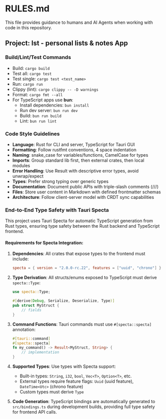# RULES.md

This file provides guidance to humans and AI Agents when working with code in this repository.

## Project: lst - personal lists & notes App

### Build/Lint/Test Commands

- Build: `cargo build`
- Test all: `cargo test`
- Test single: `cargo test <test_name>`
- Run: `cargo run`
- Clippy (lint): `cargo clippy -- -D warnings`
- Format: `cargo fmt --all`
- For TypeScript apps use **bun**:
  - Install dependencies: `bun install`
  - Run dev server: `bun run dev`
  - Build: `bun run build`
  - Lint: `bun run lint`

### Code Style Guidelines

- **Language**: Rust for CLI and server, TypeScript for Tauri GUI
- **Formatting**: Follow rustfmt conventions, 4 space indentation
- **Naming**: snake_case for variables/functions, CamelCase for types
- **Imports**: Group standard lib first, then external crates, then local modules
- **Error Handling**: Use Result with descriptive error types, avoid unwrap/expect
- **Types**: Prefer strong typing over generic types
- **Documentation**: Document public APIs with triple-slash comments (///)
- **Files**: Store user content in Markdown with defined frontmatter schemas
- **Architecture**: Follow client-server model with CRDT sync capabilities

### End-to-End Type Safety with Tauri Specta

This project uses Tauri Specta for automatic TypeScript generation from Rust types, ensuring type safety between the Rust backend and TypeScript frontend.

#### Requirements for Specta Integration:

1. **Dependencies**: All crates that expose types to the frontend must include:
   ```toml
   specta = { version = "2.0.0-rc.22", features = ["uuid", "chrono"] }
   ```

2. **Type Derivation**: All structs/enums exposed to TypeScript must derive `specta::Type`:
   ```rust
   use specta::Type;
   
   #[derive(Debug, Serialize, Deserialize, Type)]
   pub struct MyStruct {
       // fields
   }
   ```

3. **Command Functions**: Tauri commands must use `#[specta::specta]` annotation:
   ```rust
   #[tauri::command]
   #[specta::specta]
   fn my_command() -> Result<MyStruct, String> {
       // implementation
   }
   ```

4. **Supported Types**: Use types with Specta support:
   - Built-in types: `String`, `i32`, `bool`, `Vec<T>`, `Option<T>`, etc.
   - External types require feature flags: `Uuid` (uuid feature), `DateTime<Utc>` (chrono feature)
   - Custom types must derive `Type`

5. **Code Generation**: TypeScript bindings are automatically generated to `src/bindings.ts` during development builds, providing full type safety for frontend API calls.

